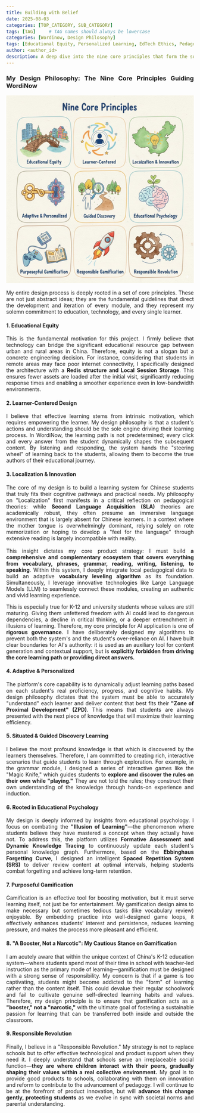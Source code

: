 ```yaml
---
title: Building with Belief
date: 2025-08-03
categories: [TOP_CATEGORY, SUB_CATEGORY]
tags: [TAG]     # TAG names should always be lowercase
categories: [Wordinow, Design Philosophy]
tags: [Educational Equity, Personalized Learning, EdTech Ethics, Pedagogy, Cognitive Science, Localization, Responsible Innovation, Learning Science, Founder Story]
author: <author_id>        
description: A deep dive into the nine core principles that form the soul of Wordinow, guiding its mission to deliver a truly equitable, personalized, and responsible learning experience for every student.
---
```

<div style="text-align: justify;">
<h3>My Design Philosophy: The Nine Core Principles Guiding WordiNow</h3>

![Desktop View](/assets/9corep.jpg)

<p>My entire design process is deeply rooted in a set of core principles. These are not just abstract ideas; they are the fundamental guidelines that direct the development and iteration of every module, and they represent my solemn commitment to education, technology, and every single learner.</p>

<h4>1. Educational Equity</h4>
<p>This is the fundamental motivation for this project. I firmly believe that technology can bridge the significant educational resource gap between urban and rural areas in China. Therefore, equity is not a slogan but a concrete engineering decision. For instance, considering that students in remote areas may face poor internet connectivity, I specifically designed the architecture with a <strong>Redis structure and Local Session Storage</strong>. This ensures fewer assets are loaded after the initial visit, significantly reducing response times and enabling a smoother experience even in low-bandwidth environments.</p>

<h4>2. Learner-Centered Design</h4>
<p>I believe that effective learning stems from intrinsic motivation, which requires empowering the learner. My design philosophy is that a student's actions and understanding should be the sole engine driving their learning process. In WordiNow, the learning path is not predetermined; every click and every answer from the student dynamically shapes the subsequent content. By listening and responding, the system hands the "steering wheel" of learning back to the students, allowing them to become the true authors of their educational journey.</p>

<h4>3. Localization & Innovation</h4>
<p>The core of my design is to build a learning system for Chinese students that truly fits their cognitive pathways and practical needs. My philosophy on "Localization" first manifests in a critical reflection on pedagogical theories: while <strong>Second Language Acquisition (SLA)</strong> theories are academically robust, they often presume an immersive language environment that is largely absent for Chinese learners. In a context where the mother tongue is overwhelmingly dominant, relying solely on rote memorization or hoping to develop a "feel for the language" through extensive reading is largely incompatible with reality.
<br><br>
This insight dictates my core product strategy: I must build <strong>a comprehensive and complementary ecosystem that covers everything from vocabulary, phrases, grammar, reading, writing, listening, to speaking</strong>. Within this system, I deeply integrate local pedagogical data to build an adaptive <strong>vocabulary leveling algorithm</strong> as its foundation. Simultaneously, I leverage innovative technologies like Large Language Models (LLM) to seamlessly connect these modules, creating an authentic and vivid learning experience.</p>
<p>This is especially true for K-12 and university students whose values are still maturing. Giving them unfettered freedom with AI could lead to dangerous dependencies, a decline in critical thinking, or a deeper entrenchment in illusions of learning. Therefore, my core principle for AI application is one of <strong>rigorous governance</strong>. I have deliberately designed my algorithms to prevent both the system's and the student's over-reliance on AI. I have built clear boundaries for AI's authority: it is used as an auxiliary tool for content generation and contextual support, but is <strong>explicitly forbidden from driving the core learning path or providing direct answers.</strong></p>

<h4>4. Adaptive & Personalized</h4>
<p>The platform's core capability is to dynamically adjust learning paths based on each student's real proficiency, progress, and cognitive habits. My design philosophy dictates that the system must be able to accurately "understand" each learner and deliver content that best fits their <strong>"Zone of Proximal Development" (ZPD)</strong>. This means that students are always presented with the next piece of knowledge that will maximize their learning efficiency.</p>

<h4>5. Situated & Guided Discovery Learning</h4>
<p>I believe the most profound knowledge is that which is discovered by the learners themselves. Therefore, I am committed to creating rich, interactive scenarios that guide students to learn through exploration. For example, in the grammar module, I designed a series of interactive games like the "Magic Knife," which guides students to <strong>explore and discover the rules on their own while "playing."</strong> They are not told the rules; they construct their own understanding of the knowledge through hands-on experience and induction.</p>

<h4>6. Rooted in Educational Psychology</h4>
<p>My design is deeply informed by insights from educational psychology. I focus on combating the <strong>"Illusion of Learning"</strong>—the phenomenon where students believe they have mastered a concept when they actually have not. To address this, the platform utilizes <strong>Formative Assessment and Dynamic Knowledge Tracing</strong> to continuously update each student's personal knowledge graph. Furthermore, based on the <strong>Ebbinghaus Forgetting Curve</strong>, I designed an intelligent <strong>Spaced Repetition System (SRS)</strong> to deliver review content at optimal intervals, helping students combat forgetting and achieve long-term retention.</p>

<h4>7. Purposeful Gamification</h4>
<p>Gamification is an effective tool for boosting motivation, but it must serve learning itself, not just be for entertainment. My gamification design aims to make necessary but sometimes tedious tasks (like vocabulary review) enjoyable. By embedding practice into well-designed game loops, it effectively enhances students' interest and persistence, reduces learning pressure, and makes the process more pleasant and efficient.</p>

<h4>8. "A Booster, Not a Narcotic": My Cautious Stance on Gamification</h4>
<p>I am acutely aware that within the unique context of China's K-12 education system—where students spend most of their time in school with teacher-led instruction as the primary mode of learning—gamification must be designed with a strong sense of responsibility. My concern is that if a game is too captivating, students might become addicted to the "form" of learning rather than the content itself. This could devalue their regular schoolwork and fail to cultivate genuine self-directed learning habits and values. Therefore, my design principle is to ensure that gamification acts as a <strong>"booster," not a "narcotic,"</strong> with the ultimate goal of fostering a sustainable passion for learning that can be transferred both inside and outside the classroom.</p>

<h4>9. Responsible Revolution</h4>
<p>Finally, I believe in a "Responsible Revolution." My strategy is not to replace schools but to offer effective technological and product support when they need it. I deeply understand that schools serve an irreplaceable social function—<strong>they are where children interact with their peers, gradually shaping their values within a real collective environment.</strong> My goal is to provide good products to schools, collaborating with them on innovation and reform to contribute to the advancement of pedagogy. I will continue to be at the forefront of product innovation, but will <strong>advance this change gently, protecting students</strong> as we evolve in sync with societal norms and parental understanding.</p>
</div>
